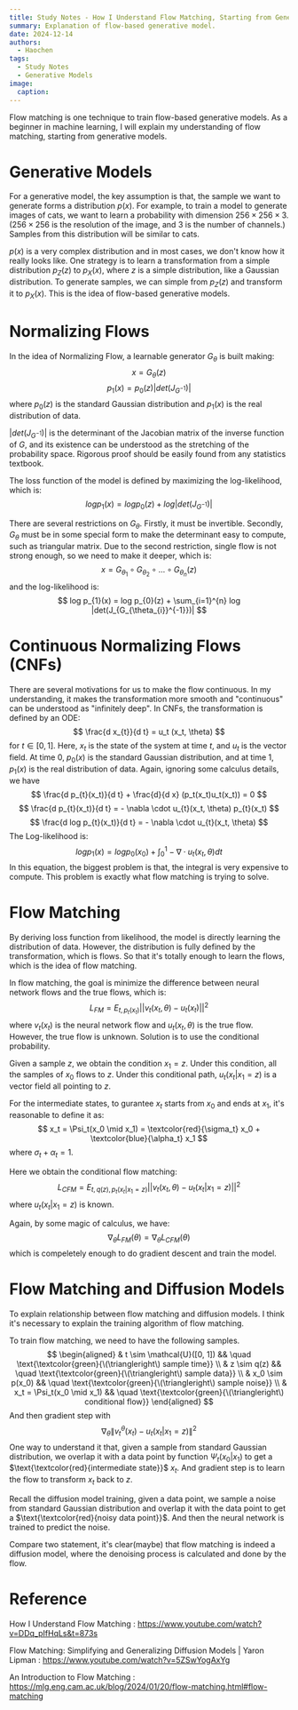 ```yaml
---
title: Study Notes - How I Understand Flow Matching, Starting from Generative Models.
summary: Explanation of flow-based generative model.
date: 2024-12-14
authors:
  - Haochen
tags:
  - Study Notes
  - Generative Models
image:
  caption:
---
```


Flow matching is one technique to train flow-based generative models. As a beginner in machine learning, I will explain my understanding of flow matching, starting from generative models.

# Generative Models

For a generative model, the key assumption is that, the sample we want to generate forms a distribution $p(x)$. For example, to train a model to generate images of cats, we want to learn a probability with dimension $256 \times 256 \times 3$. ($256 \times 256$ is the resolution of the image, and $3$ is the number of channels.) Samples from this distribution will be similar to cats.

$p(x)$ is a very complex distribution and in most cases, we don't know how it really looks like. One strategy is to learn a transformation from a simple distribution $p_Z(z)$ to $p_X(x)$, where $z$ is a simple distribution, like a Gaussian distribution. To generate samples, we can simple from $p_Z(z)$ and transform it to $p_X(x)$. This is the idea of flow-based generative models.

# Normalizing Flows

In the idea of Normalizing Flow, a learnable generator $G_{\theta}$ is built making:
$$
x = G_{\theta}(z)
$$
$$
p_{1}(x) = p_{0}(z) |det(J_{G^{-1}})|
$$
where $p_{0}(z)$ is the standard Gaussian distribution and $p_{1}(x)$ is the real distribution of data. 

$|det(J_{G^{-1}})|$ is the determinant of the Jacobian matrix of the inverse function of $G$, and its existence can be understood as the stretching of the probability space. Rigorous proof should be easily found from any statistics textbook.

The loss function of the model is defined by maximizing the log-likelihood, which is:
$$
log p_{1}(x) = log p_{0}(z) + log |det(J_{G^{-1}})|
$$

There are several restrictions on $G_{\theta}$. Firstly, it must be invertible. Secondly, $G_{\theta}$ must be in some special form to make the determinant easy to compute, such as triangular matrix. Due to the second restriction, single flow is not strong enough, so we need to make it deeper, which is:
$$
x = G_{\theta_{1}} \circ G_{\theta_{2}} \circ ... \circ G_{\theta_{n}}(z)
$$
and the log-likelihood is:
$$
log p_{1}(x) = log p_{0}(z) + \sum_{i=1}^{n} log |det(J_{G_{\theta_{i}}^{-1}})|
$$

# Continuous Normalizing Flows (CNFs)

There are several motivations for us to make the flow continuous. In my understanding, it makes the transformation more smooth and "continuous" can be understood as "infinitely deep". In CNFs, the transformation is defined by an ODE:
$$
\frac{d x_{t}}{d t} = u_t (x_t, \theta)
$$
for $t \in [0, 1]$. Here, $x_{t}$ is the state of the system at time $t$, and $u_t$ is the vector field. At time 0, $p_{0}(x)$ is the standard Gaussian distribution, and at time 1, $p_{1}(x)$ is the real distribution of data. Again, ignoring some calculus details, we have
$$
\frac{d p_{t}(x_t)}{d t} + \frac{d}{d x} (p_t(x_t)u_t(x_t)) = 0 
$$
$$
\frac{d p_{t}(x_t)}{d t} = - \nabla \cdot u_{t}(x_t, \theta) p_{t}(x_t)
$$
$$
\frac{d log p_{t}(x_t)}{d t} = - \nabla \cdot u_{t}(x_t, \theta)
$$
The Log-likelihood is:
$$
log p_{1}(x) = log p_{0}(x_0) + \int_{0}^{1} - \nabla \cdot u_{t}(x_t, \theta) dt
$$
In this equation, the biggest problem is that, the integral is very expensive to compute. This problem is exactly what flow matching is trying to solve.

# Flow Matching

By deriving loss function from likelihood, the model is directly learning the distribution of data. However, the distribution is fully defined by the transformation, which is flows. So that it's totally enough to learn the flows, which is the idea of flow matching. 

In flow matching, the goal is minimize the difference between neural network flows and the true flows, which is:
$$
L_{FM} = E_{t, p_t(x_t)} ||v_t(x_t, \theta) - u_t(x_t)||^2
$$
where $v_t(x_t)$ is the neural network flow and $u_t(x_t, \theta)$ is the true flow. However, the true flow is unknown. Solution is to use the conditional probability. 

Given a sample $z$, we obtain the condition $x_1 = z$. Under this condition, all the samples of $x_0$ flows to $z$. Under this conditional path, $u_t(x_t | x_1 = z)$ is a vector field all pointing to $z$. 

For the intermediate states, to gurantee $x_t$ starts from $x_0$ and ends at $x_1$, it's reasonable to define it as:
$$
x_t = \Psi_t(x_0 \mid x_1) = \textcolor{red}{\sigma_t} x_0 + \textcolor{blue}{\alpha_t} x_1
$$
where $\sigma_t + \alpha_t = 1$. 

Here we obtain the conditional flow matching:
$$
L_{CFM} = E_{t, q(z), p_t(x_t | x_1 = z)} ||v_t(x_t, \theta) - u_t(x_t|x_1 = z)||^2
$$
where $u_t(x_t|x_1 = z)$ is known.

Again, by some magic of calculus, we have:
$$
\nabla_{\theta} L_{FM} (\theta) = \nabla_{\theta} L_{CFM} (\theta)
$$
which is compeletely enough to do gradient descent and train the model.

# Flow Matching and Diffusion Models

To explain relationship between flow matching and diffusion models. I think it's necessary to explain the training algorithm of flow matching.

To train flow matching, we need to have the following samples.
$$
\begin{aligned}
    & t \sim \mathcal{U}([0, 1]) && \quad \text{\textcolor{green}{\(\triangleright\) sample time}} \\
    & z \sim q(z) && \quad \text{\textcolor{green}{\(\triangleright\) sample data}} \\
    & x_0 \sim p(x_0) && \quad \text{\textcolor{green}{\(\triangleright\) sample noise}} \\
    & x_t = \Psi_t(x_0 \mid x_1) && \quad \text{\textcolor{green}{\(\triangleright\) conditional flow}}
\end{aligned}
$$
And then gradient step with 
$$ \nabla_\theta \left\| v_t^\theta(x_t) - u_t(x_t|x_1 = z) \right\|^2
$$
One way to understand it that, given a sample from standard Gaussian distribution, we overlap it with a data point by function $\Psi_t(x_0|x_1)$ to get a $\text{\textcolor{red}{intermediate state}}$ $x_t$. And gradient step is to learn the flow to transform $x_t$ back to $z$.

Recall the diffusion model training, given a data point, we sample a noise from standard Gaussian distribution and overlap it with the data point to get a $\text{\textcolor{red}{noisy data point}}$. And then the neural network is trained to predict the noise.

Compare two statement, it's clear(maybe) that flow matching is indeed a diffusion model, where the denoising process is calculated and done by the flow.

# Reference
How I Understand Flow Matching : https://www.youtube.com/watch?v=DDq_pIfHqLs&t=873s

Flow Matching: Simplifying and Generalizing Diffusion Models | Yaron Lipman : https://www.youtube.com/watch?v=5ZSwYogAxYg

An Introduction to Flow Matching : https://mlg.eng.cam.ac.uk/blog/2024/01/20/flow-matching.html#flow-matching